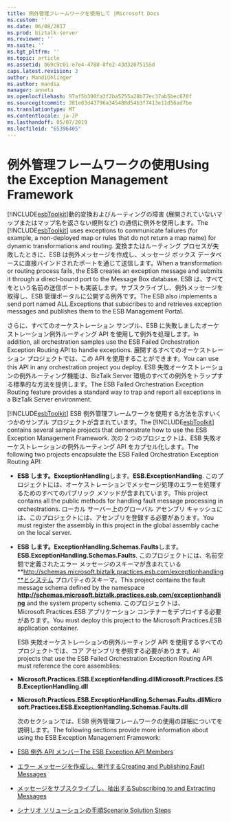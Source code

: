 ```yaml
---
title: 例外管理フレームワークを使用して |Microsoft Docs
ms.custom: ''
ms.date: 06/08/2017
ms.prod: biztalk-server
ms.reviewer: ''
ms.suite: ''
ms.tgt_pltfrm: ''
ms.topic: article
ms.assetid: b69c9c01-e7e4-4788-8fe2-43d32075155d
caps.latest.revision: 3
author: MandiOhlinger
ms.author: mandia
manager: anneta
ms.openlocfilehash: 97af5b390fa3f2ba5255a28b77ec37ab5bec670f
ms.sourcegitcommit: 381e83d43796a345488d54b3f7413e11d56ad7be
ms.translationtype: MT
ms.contentlocale: ja-JP
ms.lasthandoff: 05/07/2019
ms.locfileid: "65396405"
---
```

# <a name="using-the-exception-management-framework"></a><span data-ttu-id="95960-102">例外管理フレームワークの使用</span><span class="sxs-lookup"><span data-stu-id="95960-102">Using the Exception Management Framework</span></span>
<span data-ttu-id="95960-103">[!INCLUDE[esbToolkit](../includes/esbtoolkit-md.md)]動的変換およびルーティングの障害 (展開されていないマップまたはマップ名を返さない規則など) の通信に例外を使用します。</span><span class="sxs-lookup"><span data-stu-id="95960-103">The [!INCLUDE[esbToolkit](../includes/esbtoolkit-md.md)] uses exceptions to communicate failures (for example, a non-deployed map or rules that do not return a map name) for dynamic transformations and routing.</span></span> <span data-ttu-id="95960-104">変換またはルーティング プロセスが失敗したときに、ESB は例外メッセージを作成し、メッセージ ボックス データベースに直接バインドされたポートを通じて送信します。</span><span class="sxs-lookup"><span data-stu-id="95960-104">When a transformation or routing process fails, the ESB creates an exception message and submits it through a direct-bound port to the Message Box database.</span></span> <span data-ttu-id="95960-105">ESB は、すべてをという名前の送信ポートも実装します。サブスクライブし、例外メッセージを取得し、ESB 管理ポータルに公開する例外です。</span><span class="sxs-lookup"><span data-stu-id="95960-105">The ESB also implements a send port named ALL.Exceptions that subscribes to and retrieves exception messages and publishes them to the ESB Management Portal.</span></span>  

 <span data-ttu-id="95960-106">さらに、すべてのオーケストレーション サンプル、ESB に失敗しましたオーケストレーション例外ルーティング API を使用して例外を処理します。</span><span class="sxs-lookup"><span data-stu-id="95960-106">In addition, all orchestration samples use the ESB Failed Orchestration Exception Routing API to handle exceptions.</span></span> <span data-ttu-id="95960-107">展開するすべてのオーケストレーション プロジェクトでは、この API を使用することができます。</span><span class="sxs-lookup"><span data-stu-id="95960-107">You can use this API in any orchestration project you deploy.</span></span> <span data-ttu-id="95960-108">ESB 失敗オーケストレーションの例外ルーティング機能は、BizTalk Server 環境のすべての例外をトラップする標準的な方法を提供します。</span><span class="sxs-lookup"><span data-stu-id="95960-108">The ESB Failed Orchestration Exception Routing feature provides a standard way to trap and report all exceptions in a BizTalk Server environment.</span></span>  

 <span data-ttu-id="95960-109">[!INCLUDE[esbToolkit](../includes/esbtoolkit-md.md)] ESB 例外管理フレームワークを使用する方法を示すいくつかのサンプル プロジェクトが含まれています。</span><span class="sxs-lookup"><span data-stu-id="95960-109">The [!INCLUDE[esbToolkit](../includes/esbtoolkit-md.md)] contains several sample projects that demonstrate how to use the ESB Exception Management Framework.</span></span> <span data-ttu-id="95960-110">次の 2 つのプロジェクトは、ESB 失敗オーケストレーションの例外ルーティング API をカプセル化します。</span><span class="sxs-lookup"><span data-stu-id="95960-110">The following two projects encapsulate the ESB Failed Orchestration Exception Routing API:</span></span>  

- <span data-ttu-id="95960-111">**ESB します。ExceptionHandling**します。</span><span class="sxs-lookup"><span data-stu-id="95960-111">**ESB.ExceptionHandling**.</span></span> <span data-ttu-id="95960-112">このプロジェクトには、オーケストレーションでメッセージ処理のエラーを処理するためのすべてのパブリック メソッドが含まれています。</span><span class="sxs-lookup"><span data-stu-id="95960-112">This project contains all the public methods for handling fault message processing in orchestrations.</span></span> <span data-ttu-id="95960-113">ローカル サーバー上のグローバル アセンブリ キャッシュには、このプロジェクトには、アセンブリを登録する必要があります。</span><span class="sxs-lookup"><span data-stu-id="95960-113">You must register the assembly in this project in the global assembly cache on the local server.</span></span>  

- <span data-ttu-id="95960-114">**ESB します。ExceptionHandling.Schemas.Faults**します。</span><span class="sxs-lookup"><span data-stu-id="95960-114">**ESB.ExceptionHandling.Schemas.Faults**.</span></span> <span data-ttu-id="95960-115">このプロジェクトには、名前空間で定義されたエラー メッセージのスキーマが含まれている**http://schemas.microsoft.biztalk.practices.esb.com/exceptionhandling**とシステム プロパティのスキーマ。</span><span class="sxs-lookup"><span data-stu-id="95960-115">This project contains the fault message schema defined by the namespace **http://schemas.microsoft.biztalk.practices.esb.com/exceptionhandling** and the system property schema.</span></span> <span data-ttu-id="95960-116">このプロジェクトは、Microsoft.Practices.ESB アプリケーション コンテナーをデプロイする必要があります。</span><span class="sxs-lookup"><span data-stu-id="95960-116">You must deploy this project to the Microsoft.Practices.ESB application container.</span></span>  

  <span data-ttu-id="95960-117">ESB 失敗オーケストレーションの例外ルーティング API を使用するすべてのプロジェクトでは、コア アセンブリを参照する必要があります。</span><span class="sxs-lookup"><span data-stu-id="95960-117">All projects that use the ESB Failed Orchestration Exception Routing API must reference the core assemblies:</span></span>  

- <span data-ttu-id="95960-118">**Microsoft.Practices.ESB.ExceptionHandling.dll**</span><span class="sxs-lookup"><span data-stu-id="95960-118">**Microsoft.Practices.ESB.ExceptionHandling.dll**</span></span>  

- <span data-ttu-id="95960-119">**Microsoft.Practices.ESB.ExceptionHandling.Schemas.Faults.dll**</span><span class="sxs-lookup"><span data-stu-id="95960-119">**Microsoft.Practices.ESB.ExceptionHandling.Schemas.Faults.dll**</span></span>  

  <span data-ttu-id="95960-120">次のセクションでは、ESB 例外管理フレームワークの使用の詳細についてを説明します。</span><span class="sxs-lookup"><span data-stu-id="95960-120">The following sections provide more information about using the ESB Exception Management Framework:</span></span>  

- [<span data-ttu-id="95960-121">ESB 例外 API メンバー</span><span class="sxs-lookup"><span data-stu-id="95960-121">The ESB Exception API Members</span></span>](../esb-toolkit/the-esb-exception-api-members.md)  

- [<span data-ttu-id="95960-122">エラー メッセージを作成し、発行する</span><span class="sxs-lookup"><span data-stu-id="95960-122">Creating and Publishing Fault Messages</span></span>](../esb-toolkit/creating-and-publishing-fault-messages.md)  

- [<span data-ttu-id="95960-123">メッセージをサブスクライブし、抽出する</span><span class="sxs-lookup"><span data-stu-id="95960-123">Subscribing to and Extracting Messages</span></span>](../esb-toolkit/subscribing-to-and-extracting-messages.md)  

- [<span data-ttu-id="95960-124">シナリオ ソリューションの手順</span><span class="sxs-lookup"><span data-stu-id="95960-124">Scenario Solution Steps</span></span>](../esb-toolkit/scenario-solution-steps.md)
